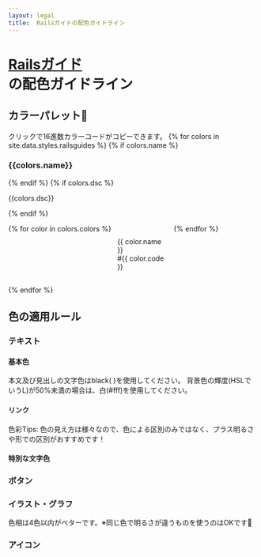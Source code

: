 ```yaml
---
layout: legal
title:  Railsガイドの配色ガイドライン
---
```

<div class="text-center">
  <h1 id="top"><a href="#top"><a href="http://railstutorial.jp/">Railsガイド</a><br class="ignore-sp">の配色ガイドライン</a></h1>
</div>

## カラーパレット🎨
クリックで16進数カラーコードがコピーできます。
{% for colors in site.data.styles.railsguides %}
  {% if colors.name %}<h3>{{colors.name}}</h3>{% endif %}
  {% if colors.dsc %}<p>{{colors.dsc}}</p>{% endif %}
  <div class="colors">
    {% for color in colors.colors %}
      <div class="color">
        <div class="one-color" style="background-color: #{{ color.code }}" onclick="Copy('#{{color.code}}')"><p  style="{% if color.txt == 'white' %} color: #fff; {% endif %}">{{ color.name }}<br>#{{ color.code }}</p></div>
      </div>
    {% endfor %}
  </div>
{% endfor %}

## 色の適用ルール

### テキスト
#### 基本色
本文及び見出しの文字色はblack( )を使用してください。
背景色の輝度(HSLでいうL)が50%未満の場合は、白(#fff)を使用してください。

#### リンク


色彩Tips: 色の見え方は様々なので、色による区別のみではなく、プラス明るさや形での区別がおすすめです！

#### 特別な文字色

### ボタン

### イラスト・グラフ
色相は4色以内がベターです。※同じ色で明るさが違うものを使うのはOKです🙆‍
### アイコン

<style media="screen">
  .color {
    margin: 4px;
    width: calc(25% - 8px);
  }
  .one-color {
    height: 100px;
    cursor: pointer;
    border-radius: 4px;
    padding: 8px;
  }
  .colors {
    display: flex;
    flex-wrap: wrap;
  }
</style>
<div id='copy' style='color:#fff;opacity:0;'>
</div>
<script type="text/javascript">
  function Copy(color) {
    var div = document.getElementById('copy');
    div.innerHTML = '';
    var text = document.createTextNode(color);
    div.appendChild(text);
    window.getSelection().selectAllChildren(div);
    document.execCommand('copy');
  }
</script>

